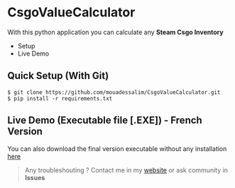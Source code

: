# CsgoValueCalculator
With this python application you can calculate any **Steam Csgo Inventory** 
- Setup
- Live Demo

## Quick Setup (With Git) 
```
$ git clone https://github.com/mouadessalim/CsgoValueCalculator.git
$ pip install -r requirements.txt 
```
## Live Demo (Executable file [.EXE]) - French Version 
You can also download the final version executable without any installation [here](https://mouadessalim.xyz/upload-project/CSGO-Calculator/CSGO%20CALCULATOR.rar) 
> Any troubleshouting ? Contact me in my [website](https://mouadessalim.xyz) or ask community in **Issues**
